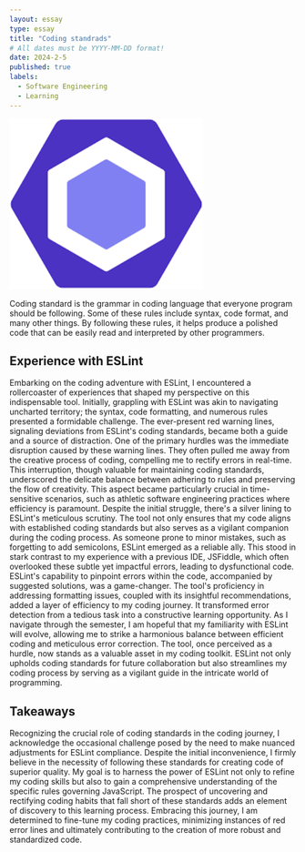 ```yaml
---
layout: essay
type: essay
title: "Coding standrads"
# All dates must be YYYY-MM-DD format!
date: 2024-2-5
published: true
labels:
  - Software Engineering
  - Learning
---
```


<img height = "300px" class="rounded float-start pe-4" src="../img/ESLint.png">

Coding standard is the grammar in coding language that everyone program should be following. Some of these rules include syntax, code format, and many other things. By following these rules, it helps produce a polished code that can be easily read and interpreted by other programmers.
 
## Experience with ESLint
Embarking on the coding adventure with ESLint, I encountered a rollercoaster of experiences that shaped my perspective on this indispensable tool. Initially, grappling with ESLint was akin to navigating uncharted territory; the syntax, code formatting, and numerous rules presented a formidable challenge. The ever-present red warning lines, signaling deviations from ESLint's coding standards, became both a guide and a source of distraction.
One of the primary hurdles was the immediate disruption caused by these warning lines. They often pulled me away from the creative process of coding, compelling me to rectify errors in real-time. This interruption, though valuable for maintaining coding standards, underscored the delicate balance between adhering to rules and preserving the flow of creativity. This aspect became particularly crucial in time-sensitive scenarios, such as athletic software engineering practices where efficiency is paramount.
Despite the initial struggle, there's a silver lining to ESLint's meticulous scrutiny. The tool not only ensures that my code aligns with established coding standards but also serves as a vigilant companion during the coding process. As someone prone to minor mistakes, such as forgetting to add semicolons, ESLint emerged as a reliable ally. This stood in stark contrast to my experience with a previous IDE, JSFiddle, which often overlooked these subtle yet impactful errors, leading to dysfunctional code.
ESLint's capability to pinpoint errors within the code, accompanied by suggested solutions, was a game-changer. The tool's proficiency in addressing formatting issues, coupled with its insightful recommendations, added a layer of efficiency to my coding journey. It transformed error detection from a tedious task into a constructive learning opportunity.
As I navigate through the semester, I am hopeful that my familiarity with ESLint will evolve, allowing me to strike a harmonious balance between efficient coding and meticulous error correction. The tool, once perceived as a hurdle, now stands as a valuable asset in my coding toolkit. ESLint not only upholds coding standards for future collaboration but also streamlines my coding process by serving as a vigilant guide in the intricate world of programming.

## Takeaways

Recognizing the crucial role of coding standards in the coding journey, I acknowledge the occasional challenge posed by the need to make nuanced adjustments for ESLint compliance. Despite the initial inconvenience, I firmly believe in the necessity of following these standards for creating code of superior quality. My goal is to harness the power of ESLint not only to refine my coding skills but also to gain a comprehensive understanding of the specific rules governing JavaScript. The prospect of uncovering and rectifying coding habits that fall short of these standards adds an element of discovery to this learning process. Embracing this journey, I am determined to fine-tune my coding practices, minimizing instances of red error lines and ultimately contributing to the creation of more robust and standardized code.


